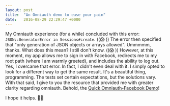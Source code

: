 ```yaml
---
layout: post
title:  "An Omniauth demo to ease your pain"
date:   2016-08-29 22:29:47 +0000
---
```


My Omniauth experience (for a while) concluded with this error: `JSON::GeneratorError in Sessions#create`. ((😱 )) The error then specified that "only generation of JSON objects or arrays allowed". Ummmmm, thanks. What does this mean? I still don't know. ((😱 )) However, at this moment, my app allows me to sign in with Facebook, redirects me to my root path (where I am warmly greeted), and includes the ability to log out. Yes, I overcame that error. In fact, I didn't even deal with it. I simply opted to look for a different way to get the same result. It's a beautiful thing, programming. The tests set certain expectations, but the solutions vary. With that said, I give to you the resource that provided me with greater clarity regarding omniauth. Behold, the [Quick Omniauth-Facebook Demo](https://github.com/ralphos/omniauth-facebook-example)!

I hope it helps. ✌🏾

